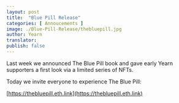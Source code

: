 ```yaml
---
layout: post
title:  "Blue Pill Release"
categories: [ Annoucements ]
image: ./Blue-Pill-Release/thebluepill.jpg
author: Yearn
translator:
publish: false
---
```


Last week we announced The Blue Pill book and gave early Yearn supporters a first look via a limited series of NFTs.

Today we invite everyone to experience The Blue Pill:

[https://thebluepill.eth.link](https://thebluepill.eth.link)
